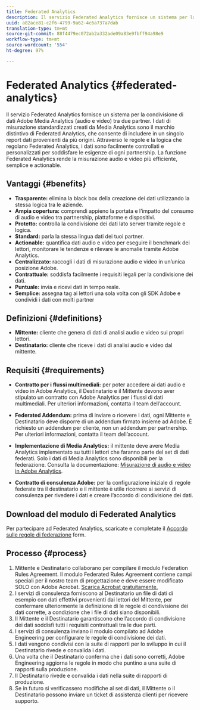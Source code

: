 ```yaml
---
title: Federated Analytics
description: Il servizio Federated Analytics fornisce un sistema per la condivisione di dati Adobe Media Analytics (audio e video) tra due partner.
uuid: a82ace81-c2f6-4799-9a62-4c6a737a7dab
translation-type: tm+mt
source-git-commit: 88f4479ec072ab2a332ade09a83e9fbff94a98e9
workflow-type: tm+mt
source-wordcount: '554'
ht-degree: 97%

---
```



# Federated Analytics {#federated-analytics}

Il servizio Federated Analytics fornisce un sistema per la condivisione di dati Adobe Media Analytics (audio e video) tra due partner.
I dati di misurazione standardizzati creati da Media Analytics sono il marchio distintivo di Federated Analytics, che consente di includere in un singolo report dati provenienti da più origini.
Attraverso le regole e la logica che regolano Federated Analytics, i dati sono facilmente controllati e personalizzati per soddisfare le esigenze di ogni partnership.
La funzione Federated Analytics rende la misurazione audio e video più efficiente, semplice e actionable.

## Vantaggi {#benefits}

* **Trasparente:** elimina la black box della creazione dei dati utilizzando la stessa logica tra le aziende.
* **Ampia copertura:** comprendi appieno la portata e l’impatto del consumo di audio e video tra partnership, piattaforme e dispositivi.
* **Protetto:** controlla la condivisione dei dati lato server tramite regole e logica.
* **Standard:** parla la stessa lingua dati dei tuoi partner.
* **Actionable:** quantifica dati audio e video per eseguire il benchmark dei lettori, monitorare le tendenze e rilevare le anomalie tramite Adobe Analytics.
* **Centralizzato:** raccogli i dati di misurazione audio e video in un’unica posizione Adobe.
* **Contrattuale:** soddisfa facilmente i requisiti legali per la condivisione dei dati.
* **Puntuale:** invia e ricevi dati in tempo reale.
* **Semplice:** assegna tag ai lettori una sola volta con gli SDK Adobe e condividi i dati con molti partner

## Definizioni {#definitions}

* **Mittente:** cliente che genera di dati di analisi audio e video sui propri lettori.
* **Destinatario:** cliente che riceve i dati di analisi audio e video dal mittente.

## Requisiti {#requirements}

* **Contratto per i flussi multimediali:** per poter accedere ai dati audio e video in Adobe Analytics, il Destinatario e il Mittente devono aver stipulato un contratto con Adobe Analytics per i flussi di dati multimediali. Per ulteriori informazioni, contatta il team dell’account.
* **Federated Addendum:** prima di inviare o ricevere i dati, ogni Mittente e Destinatario deve disporre di un addendum firmato insieme ad Adobe. È richiesto un addendum per cliente, non un addendum per partnership. Per ulteriori informazioni, contatta il team dell’account.
* **Implementazione di Media Analytics:** il mittente deve avere Media Analytics implementato su tutti i lettori che faranno parte del set di dati federati. Solo i dati di Media Analytics sono disponibili per la federazione. Consulta la documentazione: [Misurazione di audio e video in Adobe Analytics](/help/media-overview.md).

* **Contratto di consulenza Adobe:** per la configurazione iniziale di regole federate tra il destinatario e il mittente è utile ricorrere ai servizi di consulenza per rivedere i dati e creare l’accordo di condivisione dei dati.

## Download del modulo di Federated Analytics

Per partecipare ad Federated Analytics, scaricate e completate il [Accordo sulle regole di federazione](federated-analytics-form.pdf) form.


## Processo {#process}

1. Mittente e Destinatario collaborano per compilare il modulo Federation Rules Agreement. Il modulo Federated Rules Agreement contiene campi speciali per il nostro team di progettazione e deve essere modificato SOLO con Adobe Acrobat. [Scarica Acrobat gratuitamente.](https://get.adobe.com/it/reader/)
1. I servizi di consulenza forniscono al Destinatario un file di dati di esempio con dati effettivi provenienti dai lettori del Mittente, per confermare ulteriormente la definizione di le regole di condivisione dei dati corrette, a condizione che i file di dati siano disponibili.
1. Il Mittente e il Destinatario garantiscono che l’accordo di condivisione dei dati soddisfi tutti i requisiti contrattuali tra le due parti.
1. I servizi di consulenza inviano il modulo compilato ad Adobe Engineering per configurare le regole di condivisione dei dati.
1. I dati vengono condivisi con la suite di rapporti per lo sviluppo in cui il Destinatario rivede e convalida i dati.
1. Una volta che il Destinatario conferma che i dati sono corretti, Adobe Engineering aggiorna le regole in modo che puntino a una suite di rapporti sulla produzione.
1. Il Destinatario rivede e convalida i dati nella suite di rapporti di produzione.
1. Se in futuro si verificassero modifiche al set di dati, il Mittente o il Destinatario possono inviare un ticket di assistenza clienti per ricevere supporto.
